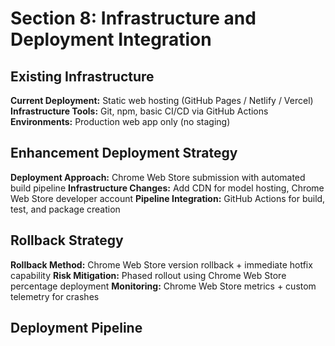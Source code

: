 # Section 8: Infrastructure and Deployment Integration

## Existing Infrastructure
**Current Deployment:** Static web hosting (GitHub Pages / Netlify / Vercel)
**Infrastructure Tools:** Git, npm, basic CI/CD via GitHub Actions
**Environments:** Production web app only (no staging)

## Enhancement Deployment Strategy
**Deployment Approach:** Chrome Web Store submission with automated build pipeline
**Infrastructure Changes:** Add CDN for model hosting, Chrome Web Store developer account
**Pipeline Integration:** GitHub Actions for build, test, and package creation

## Rollback Strategy
**Rollback Method:** Chrome Web Store version rollback + immediate hotfix capability
**Risk Mitigation:** Phased rollout using Chrome Web Store percentage deployment
**Monitoring:** Chrome Web Store metrics + custom telemetry for crashes

## Deployment Pipeline

```yaml